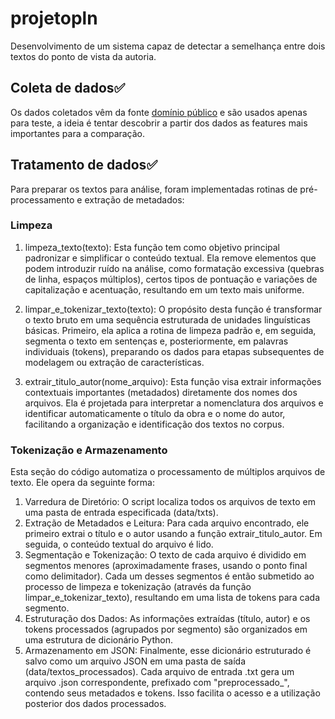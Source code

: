 # projetopln

Desenvolvimento de um sistema capaz de detectar a semelhança entre dois textos do ponto de vista da autoria.

## Coleta de dados✅
Os dados coletados vêm da fonte [domínio público](http://www.dominiopublico.gov.br/pesquisa/PesquisaObraForm.jsp) e são usados apenas para teste, a ideia é tentar descobrir a partir dos dados as features mais importantes para a comparação.

## Tratamento de dados✅
Para preparar os textos para análise, foram implementadas rotinas de pré-processamento e extração de metadados:

### Limpeza

1. limpeza_texto(texto):
Esta função tem como objetivo principal padronizar e simplificar o conteúdo textual. Ela remove elementos que podem introduzir ruído na análise, como formatação excessiva (quebras de linha, espaços múltiplos), certos tipos de pontuação e variações de capitalização e acentuação, resultando em um texto mais uniforme.

2. limpar_e_tokenizar_texto(texto):
O propósito desta função é transformar o texto bruto em uma sequência estruturada de unidades linguísticas básicas. Primeiro, ela aplica a rotina de limpeza padrão e, em seguida, segmenta o texto em sentenças e, posteriormente, em palavras individuais (tokens), preparando os dados para etapas subsequentes de modelagem ou extração de características.

3. extrair_titulo_autor(nome_arquivo):
Esta função visa extrair informações contextuais importantes (metadados) diretamente dos nomes dos arquivos. Ela é projetada para interpretar a nomenclatura dos arquivos e identificar automaticamente o título da obra e o nome do autor, facilitando a organização e identificação dos textos no corpus.

### Tokenização e Armazenamento

Esta seção do código automatiza o processamento de múltiplos arquivos de texto. Ele opera da seguinte forma:

1. Varredura de Diretório: O script localiza todos os arquivos de texto em uma pasta de entrada especificada (data/txts).
2. Extração de Metadados e Leitura: Para cada arquivo encontrado, ele primeiro extrai o título e o autor usando a função extrair_titulo_autor. Em seguida, o conteúdo textual do arquivo é lido.
3. Segmentação e Tokenização: O texto de cada arquivo é dividido em segmentos menores (aproximadamente frases, usando o ponto final como delimitador). Cada um desses segmentos é então submetido ao processo de limpeza e tokenização (através da função limpar_e_tokenizar_texto), resultando em uma lista de tokens para cada segmento.
4. Estruturação dos Dados: As informações extraídas (título, autor) e os tokens processados (agrupados por segmento) são organizados em uma estrutura de dicionário Python.
5. Armazenamento em JSON: Finalmente, esse dicionário estruturado é salvo como um arquivo JSON em uma pasta de saída (data/textos_processados). Cada arquivo de entrada .txt gera um arquivo .json correspondente, prefixado com "preprocessado_", contendo seus metadados e tokens. Isso facilita o acesso e a utilização posterior dos dados processados.
